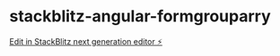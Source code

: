 # stackblitz-angular-formgrouparry

[Edit in StackBlitz next generation editor ⚡️](https://stackblitz.com/~/github.com/ApiCartOps/stackblitz-angular-formgrouparry)
